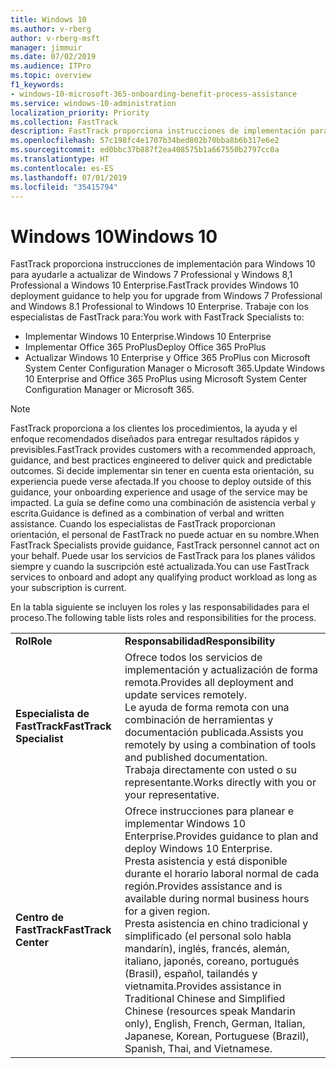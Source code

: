 ```yaml
---
title: Windows 10
ms.author: v-rberg
author: v-rberg-msft
manager: jimmuir
ms.date: 07/02/2019
ms.audience: ITPro
ms.topic: overview
f1_keywords:
- windows-10-microsoft-365-onboarding-benefit-process-assistance
ms.service: windows-10-administration
localization_priority: Priority
ms.collection: FastTrack
description: FastTrack proporciona instrucciones de implementación para Windows 10 para ayudarle a actualizar de Windows 7 Professional y Windows 8,1 Professional a Windows 10 Enterprise.
ms.openlocfilehash: 57c198fc4e1707b34bed802b70bba8b6b317e6e2
ms.sourcegitcommit: ed0bbc37b887f2ea408575b1a667550b2797cc0a
ms.translationtype: HT
ms.contentlocale: es-ES
ms.lasthandoff: 07/01/2019
ms.locfileid: "35415794"
---
```

# <a name="windows-10"></a><span data-ttu-id="c860c-103">Windows 10</span><span class="sxs-lookup"><span data-stu-id="c860c-103">Windows 10</span></span>

<span data-ttu-id="c860c-104">FastTrack proporciona instrucciones de implementación para Windows 10 para ayudarle a actualizar de Windows 7 Professional y Windows 8,1 Professional a Windows 10 Enterprise.</span><span class="sxs-lookup"><span data-stu-id="c860c-104">FastTrack provides Windows 10 deployment guidance to help you for upgrade from Windows 7 Professional and Windows 8.1 Professional to Windows 10 Enterprise.</span></span> <span data-ttu-id="c860c-105">Trabaje con los especialistas de FastTrack para:</span><span class="sxs-lookup"><span data-stu-id="c860c-105">You work with FastTrack Specialists to:</span></span>

- <span data-ttu-id="c860c-106">Implementar Windows 10 Enterprise.</span><span class="sxs-lookup"><span data-stu-id="c860c-106">Windows 10 Enterprise</span></span>
- <span data-ttu-id="c860c-107">Implementar Office 365 ProPlus</span><span class="sxs-lookup"><span data-stu-id="c860c-107">Deploy Office 365 ProPlus</span></span> 
- <span data-ttu-id="c860c-108">Actualizar Windows 10 Enterprise y Office 365 ProPlus con Microsoft System Center Configuration Manager o Microsoft 365.</span><span class="sxs-lookup"><span data-stu-id="c860c-108">Update Windows 10 Enterprise and Office 365 ProPlus using Microsoft System Center Configuration Manager or Microsoft 365.</span></span>
  
> [!NOTE]
> <span data-ttu-id="c860c-109">FastTrack proporciona a los clientes los procedimientos, la ayuda y el enfoque recomendados diseñados para entregar resultados rápidos y previsibles.</span><span class="sxs-lookup"><span data-stu-id="c860c-109">FastTrack provides customers with a recommended approach, guidance, and best practices engineered to deliver quick and predictable outcomes.</span></span> <span data-ttu-id="c860c-110">Si decide implementar sin tener en cuenta esta orientación, su experiencia puede verse afectada.</span><span class="sxs-lookup"><span data-stu-id="c860c-110">If you choose to deploy outside of this guidance, your onboarding experience and usage of the service may be impacted.</span></span> <span data-ttu-id="c860c-111">La guía se define como una combinación de asistencia verbal y escrita.</span><span class="sxs-lookup"><span data-stu-id="c860c-111">Guidance is defined as a combination of verbal and written assistance.</span></span> <span data-ttu-id="c860c-112">Cuando los especialistas de FastTrack proporcionan orientación, el personal de FastTrack no puede actuar en su nombre.</span><span class="sxs-lookup"><span data-stu-id="c860c-112">When FastTrack Specialists provide guidance, FastTrack personnel cannot act on your behalf.</span></span> <span data-ttu-id="c860c-113">Puede usar los servicios de FastTrack para los planes válidos siempre y cuando la suscripción esté actualizada.</span><span class="sxs-lookup"><span data-stu-id="c860c-113">You can use FastTrack services to onboard and adopt any qualifying product workload as long as your subscription is current.</span></span>  
    
<span data-ttu-id="c860c-114">En la tabla siguiente se incluyen los roles y las responsabilidades para el proceso.</span><span class="sxs-lookup"><span data-stu-id="c860c-114">The following table lists roles and responsibilities for the process.</span></span>

|||
|:-----|:-----|
|<span data-ttu-id="c860c-115">**Rol**</span><span class="sxs-lookup"><span data-stu-id="c860c-115">**Role**</span></span> <br/> |<span data-ttu-id="c860c-116">**Responsabilidad**</span><span class="sxs-lookup"><span data-stu-id="c860c-116">**Responsibility**</span></span> <br/> |
|<span data-ttu-id="c860c-117">**Especialista de FastTrack**</span><span class="sxs-lookup"><span data-stu-id="c860c-117">**FastTrack Specialist**</span></span> <br/> |<span data-ttu-id="c860c-118">Ofrece todos los servicios de implementación y actualización de forma remota.</span><span class="sxs-lookup"><span data-stu-id="c860c-118">Provides all deployment and update services remotely.</span></span>  <br/> <span data-ttu-id="c860c-119">Le ayuda de forma remota con una combinación de herramientas y documentación publicada.</span><span class="sxs-lookup"><span data-stu-id="c860c-119">Assists you remotely by using a combination of tools and published documentation.</span></span> <br/> <span data-ttu-id="c860c-120">Trabaja directamente con usted o su representante.</span><span class="sxs-lookup"><span data-stu-id="c860c-120">Works directly with you or your representative.</span></span>|
|<span data-ttu-id="c860c-121">**Centro de FastTrack**</span><span class="sxs-lookup"><span data-stu-id="c860c-121">**FastTrack Center**</span></span>  <br/> |<span data-ttu-id="c860c-122">Ofrece instrucciones para planear e implementar Windows 10 Enterprise.</span><span class="sxs-lookup"><span data-stu-id="c860c-122">Provides guidance to plan and deploy Windows 10 Enterprise.</span></span>   <br/> <span data-ttu-id="c860c-123">Presta asistencia y está disponible durante el horario laboral normal de cada región.</span><span class="sxs-lookup"><span data-stu-id="c860c-123">Provides assistance and is available during normal business hours for a given region.</span></span> <br/> <span data-ttu-id="c860c-124">Presta asistencia en chino tradicional y simplificado (el personal solo habla mandarín), inglés, francés, alemán, italiano, japonés, coreano, portugués (Brasil), español, tailandés y vietnamita.</span><span class="sxs-lookup"><span data-stu-id="c860c-124">Provides assistance in Traditional Chinese and Simplified Chinese (resources speak Mandarin only), English, French, German, Italian, Japanese, Korean, Portuguese (Brazil), Spanish, Thai, and Vietnamese.</span></span>|
 

 